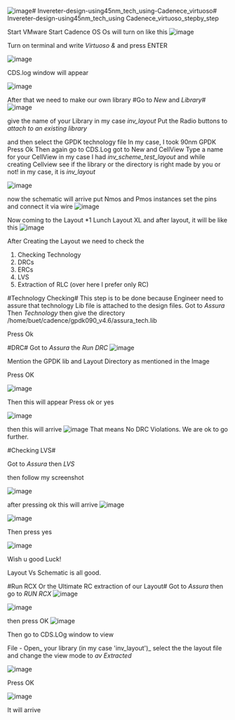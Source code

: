 ![image](https://github.com/Caprio2000/Invereter-design-using45nm_tech_using-Cadenece_virtuoso/assets/71349997/013fd0f7-578d-4e18-ae4b-e0a647dbe663)# Invereter-design-using45nm_tech_using-Cadenece_virtuoso#
Invereter-design-using45nm_tech_using Cadenece_virtuoso_stepby_step

Start VMware
Start Cadence OS
Os will turn on 
like this 
![image](https://github.com/Caprio2000/Invereter-design-using45nm_tech_using-Cadenece_virtuoso/assets/71349997/7ab89cc7-40a3-4a79-8174-64c28d01d1f2)

Turn on terminal and write *Virtuoso &* and press ENTER

![image](https://github.com/Caprio2000/Invereter-design-using45nm_tech_using-Cadenece_virtuoso/assets/71349997/54391e9f-535b-4f2b-aa24-417a977ffee0)

CDS.log window will appear

![image](https://github.com/Caprio2000/Invereter-design-using45nm_tech_using-Cadenece_virtuoso/assets/71349997/28cc56bd-6ba9-49be-96fc-6dc1bb858e46)

After that we need to make our own library
#Go to *New* and *Library*# 
![image](https://github.com/Caprio2000/Invereter-design-using45nm_tech_using-Cadenece_virtuoso/assets/71349997/fcde9d7e-0372-4745-9ef1-a7dd8bb37035)

give the name of your Library in my case *inv_layout*
Put the Radio buttons to *attach to an existing library* 

and then select the GPDK technology file In my case, I took 90nm GPDK
Press Ok 
Then again go to CDS.Log
got to New and CellView
Type a name for your CellView in my case I had *inv_scheme_test_layout* and while creating Cellview  see if the library or the directory is right made by you or not! in my case, it is *inv_layout* 

![image](https://github.com/Caprio2000/Invereter-design-using45nm_tech_using-Cadenece_virtuoso/assets/71349997/904643c8-fabc-41f6-94f3-68d3b776038b)

now the schematic will arrive put Nmos and Pmos instances set the pins and connect it via wire
![image](https://github.com/Caprio2000/Invereter-design-using45nm_tech_using-Cadenece_virtuoso/assets/71349997/0bd97afd-1df8-496c-9929-2f43fc14eb8c)

Now coming to the Layout 
*1 Lunch Layout XL
and after layout, it will be like this 
![image](https://github.com/Caprio2000/Invereter-design-using45nm_tech_using-Cadenece_virtuoso/assets/71349997/ee2ff778-4ed7-4f82-b02d-cc9a8a29e610)

After Creating the Layout 
we need to check the 
1. Checking Technology 
2. DRCs
3. ERCs
4. LVS
5. Extraction of RLC (over here I prefer only RC)

#Technology Checking#
This step is to be done because Engineer need to assure that technology Lib file is attached to the design files.
Got to *Assura* Then *Technology* then give the directory 
/home/buet/cadence/gpdk090_v4.6/assura_tech.lib

Press Ok 

#DRC#
Got to *Assura* the *Run DRC*
![image](https://github.com/Caprio2000/Invereter-design-using45nm_tech_using-Cadenece_virtuoso/assets/71349997/b618c743-1c64-422f-8e49-103ad504e772)

Mention the GPDK lib and Layout Directory as mentioned in the Image

Press OK 

![image](https://github.com/Caprio2000/Invereter-design-using45nm_tech_using-Cadenece_virtuoso/assets/71349997/d4886e89-e20f-4aa3-9d3f-85782d6ea621)

Then this will appear Press ok or yes

![image](https://github.com/Caprio2000/Invereter-design-using45nm_tech_using-Cadenece_virtuoso/assets/71349997/18269a92-e5c4-420a-ac8a-a7d5338c454d)

then this will arrive
![image](https://github.com/Caprio2000/Invereter-design-using45nm_tech_using-Cadenece_virtuoso/assets/71349997/6fe8dbdd-1305-4a0b-8dca-66801b60c951)
That means No DRC Violations.
We are ok to go further.

#Checking LVS#

Got to *Assura* then *LVS*

then follow my screenshot

![image](https://github.com/Caprio2000/Invereter-design-using45nm_tech_using-Cadenece_virtuoso/assets/71349997/bd30b0ce-cf08-4211-bc7b-078f71f84abd)

after pressing ok this will arrive 
![image](https://github.com/Caprio2000/Invereter-design-using45nm_tech_using-Cadenece_virtuoso/assets/71349997/f2cb060d-c272-4d13-be19-aa8918430e01)

![image](https://github.com/Caprio2000/Invereter-design-using45nm_tech_using-Cadenece_virtuoso/assets/71349997/9ddaed55-db0d-4c60-8cdd-c3b52c556dd8)

Then press yes

![image](https://github.com/Caprio2000/Invereter-design-using45nm_tech_using-Cadenece_virtuoso/assets/71349997/29968591-51c3-4dfb-8ffe-18038725cf31)

Wish u good Luck!

Layout Vs Schematic is all good.

#Run RCX Or the Ultimate RC extraction of our Layout#
Got to *Assura* then go to  *RUN RCX*
![image](https://github.com/Caprio2000/Invereter-design-using45nm_tech_using-Cadenece_virtuoso/assets/71349997/9d243748-349a-4167-b5c2-e3a38b2758dc)

![image](https://github.com/Caprio2000/Invereter-design-using45nm_tech_using-Cadenece_virtuoso/assets/71349997/9c02659e-9b1a-477a-a2a0-823f77d364fd)

then 
press OK 
![image](https://github.com/Caprio2000/Invereter-design-using45nm_tech_using-Cadenece_virtuoso/assets/71349997/904c0431-2a4e-4b45-8546-bdf7adb518fe)

Then 
go to CDS.LOg window to view

File - Open_ your library (in my case 'inv_layout')_
select the the layout file and change the view mode to *av Extracted*

![image](https://github.com/Caprio2000/Invereter-design-using45nm_tech_using-Cadenece_virtuoso/assets/71349997/96f41cf7-4dc7-4d63-95ed-80dfbe12e107)

Press OK 

![image](https://github.com/Caprio2000/Invereter-design-using45nm_tech_using-Cadenece_virtuoso/assets/71349997/9530698e-9aef-4cae-9574-45099c7f1aa8)

It will arrive 










